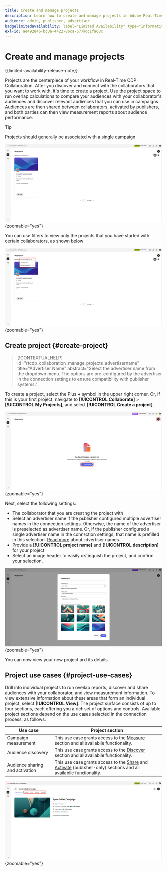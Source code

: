 ```yaml
---
title: Create and manage projects
description: Learn how to create and manage projects in Adobe Real-Time CDP Collaboration
audience: admin, publisher, advertiser
badgelimitedavailability: label="Limited Availability" type="Informative" url="https://helpx.adobe.com/legal/product-descriptions/real-time-customer-data-platform-collaboration.html newtab=true"
exl-id: ae492846-bc0a-4422-86ca-577bcc1fa60c
---
```

# Create and manage projects

{{limited-availability-release-note}}

Projects are the centerpiece of your workflow in Real-Time CDP Collaboration. After you discover and connect with the collaborators that you want to work with, it's time to create a project. Use the project space to run overlap calculations to compare your audiences with your collaborator's audiences and discover relevant audiences that you can use in campaigns. Audiences are then shared between collaborators, activated by publishers, and both parties can then view measurement reports about audience performance.

>[!TIP]
>
>Projects should generally be associated with a single campaign.

![View of all projects, unfiltered.](/help/assets/collaborate/manage-view-projects/projects-overview-page.png){zoomable="yes"}

You can use filters to view only the projects that you have started with certain collaborators, as shown below:

![Filtered view of projects with a single collaborator.](/help/assets/collaborate/manage-view-projects/filtered-project-view.png){zoomable="yes"}

## Create project {#create-project}

>[!CONTEXTUALHELP]
>id="rtcdp_collaboration_manage_projects_advertisername"
>title="Advertiser Name"
>abstract="Select the advertiser name from the dropdown menu. The options are pre-configured by the advertiser in the connection settings to ensure compatibility with publisher systems."

To create a project, select the Plus **+** symbol in the upper right corner. Or, if this is your first project, navigate to **[!UICONTROL Collaborate]** > **[!UICONTROL My Projects]**, and select **[!UICONTROL Create a project]**.

![Select plus symbol or Create a project to set up a new project.](/help/assets/collaborate/manage-view-projects/create-project.png){zoomable="yes"}

Next, select the following settings: 

* The collaborator that you are creating the project with
* Select an advertiser name if the publisher configured multiple advertiser names in the connection settings. Otherwise, the name of the advertiser is preselected as advertiser name. Or, if the publisher configured a single advertiser name in the connection settings, that name is prefilled in this selection. [Read more](/help/guide/connect/establishing-connections.md#connection-settings) about advertiser names.
* Provide a **[!UICONTROL project name]** and **[!UICONTROL description]** for your project 
* Select an image header to easily distinguish the project, and confirm your selection.

![Required options to set up a new project](/help/assets/collaborate/manage-view-projects/create-project-required-info.png){zoomable="yes"}

You can now view your new project and its details.

## Project use cases {#project-use-cases}

Drill into individual projects to run overlap reports, discover and share audiences with your collaborator, and view measurement information. To view extensive information about these areas that form an individual project, select **[!UICONTROL View]**. The project surface consists of up to four sections, each offering you a rich set of options and controls. Available project sections depend on the use cases selected in the connection process, as follows:

| Use case | Project section |
| --- | --- |
| Campaign measurement | This use case grants access to the [Measure](/help/guide/collaborate/measure.md) section and all availabile functionality. |
| Audience discovery | This use case grants access to the [Discover](/help/guide/collaborate/discover.md) section and all availabile functionality. |
| Audience sharing and activation | This use case grants access to the [Share](/help/guide/collaborate/share.md) and [Activate](/help/guide/collaborate/activate.md) (publisher-only) sections and all availabile functionality. |

![The project view with the available sections highlighted.](/help/assets/collaborate/manage-view-projects/project-sections.png){zoomable="yes"}
